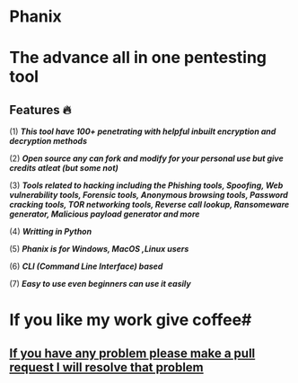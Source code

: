 # Phanix
<h1>The advance all in one pentesting tool</h>

## Features 🔥 ##

(1) ***This tool have 100+ penetrating with helpful inbuilt encryption and decryption methods***

(2) ***Open source any can fork and modify for your personal use but give credits atleat (but some not)***

(3) ***Tools related to hacking including the Phishing tools, Spoofing, Web vulnerability tools, Forensic tools, Anonymous browsing tools, Password cracking tools, TOR networking tools, Reverse call lookup, Ransomeware generator, Malicious payload generator and more***

(4) ***Writting in Python***

(5) ***Phanix is for Windows, MacOS ,Linux users***

(6) ***CLI (Command Line Interface) based***

(7) ***Easy to use even beginners can use it easily***

# If you like my work give coffee#
<a href="https://www.buymeacoffee.com/Solo_developer__">

## If you have any problem please make a pull request I will resolve that problem ##
